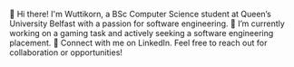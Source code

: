 👋 Hi there! I'm Wuttikorn, a BSc Computer Science student at Queen’s University Belfast with a passion for software engineering. 
🌱 I’m currently working on a gaming task and actively seeking a software engineering placement. 
💼 Connect with me on LinkedIn. Feel free to reach out for collaboration or opportunities!
